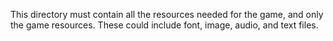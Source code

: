 This directory must contain all the resources needed for the game, and only the game resources. These could include font, image, audio, and text files.
